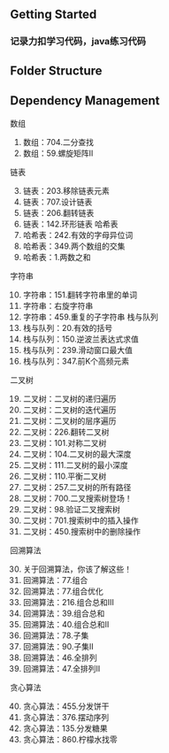 ## Getting Started
### 记录力扣学习代码，java练习代码


## Folder Structure


## Dependency Management


数组
1. 数组：704.⼆分查找
2. 数组：59.螺旋矩阵II

链表

3. 链表：203.移除链表元素
4. 链表：707.设计链表
5. 链表：206.翻转链表
6. 链表：142.环形链表
   哈希表
7. 哈希表：242.有效的字⺟异位词
8. 哈希表：349.两个数组的交集
9. 哈希表：1.两数之和

字符串

10. 字符串：151.翻转字符串⾥的单词
11. 字符串：右旋字符串
12. 字符串：459.重复的⼦字符串
    栈与队列
13. 栈与队列：20.有效的括号
14. 栈与队列：150.逆波兰表达式求值
15. 栈与队列：239.滑动窗⼝最⼤值
16. 栈与队列：347.前K个⾼频元素

⼆叉树

19. ⼆叉树：⼆叉树的递归遍历
20. ⼆叉树：⼆叉树的迭代遍历
21. ⼆叉树：⼆叉树的层序遍历
22. ⼆叉树：226.翻转⼆叉树
23. ⼆叉树：101.对称⼆叉树
24. ⼆叉树：104.⼆叉树的最⼤深度
25. ⼆叉树：111.⼆叉树的最⼩深度
26. ⼆叉树：110.平衡⼆叉树
27. ⼆叉树：257.⼆叉树的所有路径
28. ⼆叉树：700.⼆叉搜索树登场！
29. ⼆叉树：98.验证⼆叉搜索树
30. ⼆叉树：701.搜索树中的插⼊操作
31. ⼆叉树：450.搜索树中的删除操作

回溯算法

30. 关于回溯算法，你该了解这些！
31. 回溯算法：77.组合
32. 回溯算法：77.组合优化
33. 回溯算法：216.组合总和III
34. 回溯算法：39.组合总和
35. 回溯算法：40.组合总和II
36. 回溯算法：78.⼦集
37. 回溯算法：90.⼦集II
38. 回溯算法：46.全排列
39. 回溯算法：47.全排列II

贪⼼算法

40. 贪⼼算法：455.分发饼⼲
41. 贪⼼算法：376.摆动序列
42. 贪⼼算法：135.分发糖果
43. 贪⼼算法：860.柠檬⽔找零
